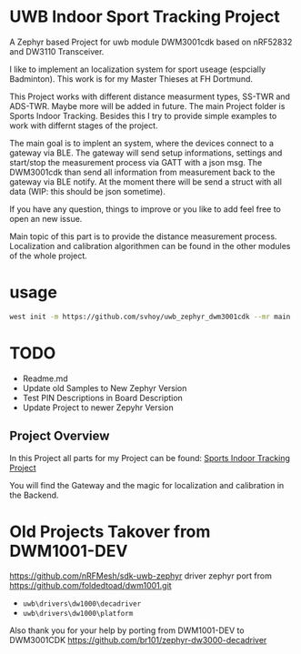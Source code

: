 # UWB Indoor Sport Tracking Project 
A Zephyr based Project for uwb module DWM3001cdk based on nRF52832 and DW3110 Transceiver. 

I like to implement an localization system for sport useage (espcially Badminton). This work is for my Master Thieses at FH Dortmund. 

This Project works with different distance measurment types, SS-TWR and ADS-TWR. Maybe more will be added in future. The main Project folder is Sports Indoor Tracking. Besides this I try to provide simple examples to work with differnt stages of the project. 

The main goal is to implent an system, where the devices connect to a gateway via BLE. The gateway will send setup informations, settings and start/stop the measurement process via GATT with a json msg. The DWM3001cdk than send all information from measurement back to the gateway via BLE notify. At the moment there will be send a struct with all data (WIP: this should be json sometime).

If you have any question, things to improve or you like to add feel free to open an new issue.

Main topic of this part is to provide the distance measurement process. Localization and calibration algorithmen can be found in the other modules of the whole project. 

# usage
```bash
west init -m https://github.com/svhoy/uwb_zephyr_dwm3001cdk --mr main
```

# TODO 
- Readme.md 
- Update old Samples to New Zephyr Version 
- Test PIN Descriptions in Board Description
- Update Project to newer Zepyhr Version

## Project Overview
In this Project all parts for my Project can be found: [Sports Indoor Tracking Project](https://github.com/users/svhoy/projects/4)

You will find the Gateway and the magic for localization and calibration in the Backend.

# Old Projects Takover from DWM1001-DEV
https://github.com/nRFMesh/sdk-uwb-zephyr
driver zephyr port from https://github.com/foldedtoad/dwm1001.git

* `uwb\drivers\dw1000\decadriver`
* `uwb\drivers\dw1000\platform`

Also thank you for your help by porting from DWM1001-DEV to DWM3001CDK
https://github.com/br101/zephyr-dw3000-decadriver
